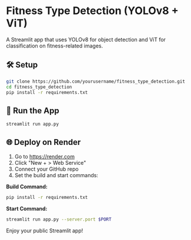 # Fitness Type Detection (YOLOv8 + ViT)

A Streamlit app that uses YOLOv8 for object detection and ViT for classification on fitness-related images.

## 🛠 Setup

```bash
git clone https://github.com/yourusername/fitness_type_detection.git
cd fitness_type_detection
pip install -r requirements.txt
```

## 🚀 Run the App

```bash
streamlit run app.py
```

## 🌐 Deploy on Render

1. Go to https://render.com
2. Click "New + > Web Service"
3. Connect your GitHub repo
4. Set the build and start commands:

**Build Command:**
```bash
pip install -r requirements.txt
```

**Start Command:**
```bash
streamlit run app.py --server.port $PORT
```

Enjoy your public Streamlit app!